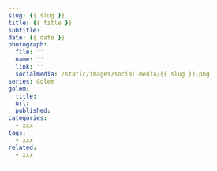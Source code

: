 ```yaml
---
slug: {{ slug }}
title: {{ title }}
subtitle: 
date: {{ date }}
photograph: 
  file: ''
  name: ''
  link: ''
  socialmedia: /static/images/social-media/{{ slug }}.png
series: Golem
golem:
  title: 
  url: 
  published: 
categories:
  - xxx
tags:
  - xxx
related:
  - xxx
---
```


<!-- more -->
